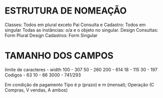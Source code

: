 <h1>ESTRUTURA DE NOMEAÇÃO</h1>
Classes: Todos em plural exceto Pai
Consulta e Cadastro: Todos em singular
Todas as instâncias: o/a e o objeto no singular.
Design Consultas: Form Plural
Design Cadastros: Form Singular

<h1>TAMANHO DOS CAMPOS</h1>
limite de caracteres - width
100 - 307 
50 - 260
200 - 614
18 - 115
30 - 197
Codigos - 63
10 - 86
3000 - 741/293

Em condição de pagamento
Tipo é p (prazo) e m (mensal); Operação (C Compras, V vendas, A ambos)

